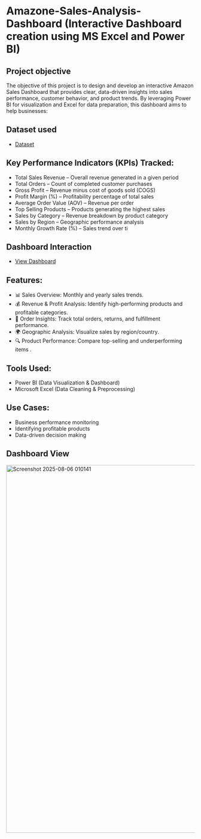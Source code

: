 # Amazone-Sales-Analysis-Dashboard (Interactive Dashboard creation using MS Excel and Power BI)
## Project objective
The objective of this project is to design and develop an interactive Amazon Sales Dashboard that provides clear, data-driven insights into sales performance, customer behavior, and product trends. By leveraging Power BI for visualization and Excel for data preparation, this dashboard aims to help businesses:

## Dataset used 
- <a href="https://github.com/Vishalyadavroy/Data-Analysis-Dashboard./blob/main/Amazon_Sales_Data.xlsx">Dataset</a>
## Key Performance Indicators (KPIs) Tracked:
- Total Sales Revenue – Overall revenue generated in a given period  
- Total Orders – Count of completed customer purchases
- Gross Profit – Revenue minus cost of goods sold (COGS)
- Profit Margin (%) – Profitability percentage of total sales     
- Average Order Value (AOV) – Revenue per order
- Top Selling Products – Products generating the highest sales
- Sales by Category – Revenue breakdown by product category
- Sales by Region – Geographic performance analysis
- Monthly Growth Rate (%) – Sales trend over ti 

## Dashboard Interaction
- <a href ="https://github.com/Vishalyadavroy/Data-Analysis-Dashboard./blob/main/Screenshot%202025-08-06%20010141.png">View Dashboard</a>

## Features:

- 📊 Sales Overview: Monthly and yearly sales trends.
- 💰 Revenue & Profit Analysis: Identify high-performing products and profitable categories.
- 🛒 Order Insights: Track total orders, returns, and fulfillment performance.
- 🌍 Geographic Analysis: Visualize sales by region/country.
- 🔍 Product Performance: Compare top-selling and underperforming items .

## Tools Used:

- Power BI (Data Visualization & Dashboard)
- Microsoft Excel (Data Cleaning & Preprocessing)

## Use Cases:

- Business performance monitoring
- Identifying profitable products
- Data-driven decision making

## Dashboard View 
<img width="753" height="984" alt="Screenshot 2025-08-06 010141" src="https://github.com/user-attachments/assets/02800c92-2f30-4934-bade-a0379a8fb3ff" />

